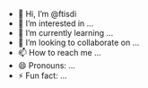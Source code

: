 - 👋 Hi, I’m @ftisdi
- 👀 I’m interested in ...
- 🌱 I’m currently learning ...
- 💞️ I’m looking to collaborate on ...
- 📫 How to reach me ...
- 😄 Pronouns: ...
- ⚡ Fun fact: ...

<!---
ftisdi/ftisdi is a ✨ special ✨ repository because its `README.md` (this file) appears on your GitHub profile.
You can click the Preview link to take a look at your changes.
--->
